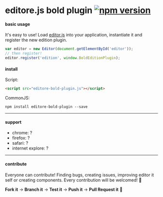 # editore.js bold plugin [![npm version](https://badge.fury.io/js/editore-bold-plugin.svg)](http://badge.fury.io/js/editore-bold-plugin)

#### basic usage
It's easy to use! Load [editor.js](https://github.com/evandroeisinger/editore.js) into your application, instantiate it and register the new edition plugin.

```javascript
var editor = new Editor(document.getElementById('editor'));
// then register!
editor.register('edition', window.BoldEditionPlugin);
```

#### install

Script:
```html
<script src="editore-bold-plugin.js"></script>
```
CommonJS:
``` 
npm install editore-bold-plugin --save
```

---
#### support
- chrome: ?
- firefox: ?
- safari: ?
- internet explore: ?


---
#### contribute
Everyone can contribute! Finding bugs, creating issues, improving editor it self or creating components.
Every contribution will be welcomed! :santa: 

**Fork it** -> **Branch it** -> **Test it** -> **Push it** -> **Pull Request it** :gem:  
